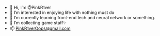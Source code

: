 - 👋 Hi, I’m @PinkR1ver
- 👀 I’m interested in enjoying life with nothing must do
- 🌱 I’m currently learning front-end tech and neural network or something.
- 💞️ I’m collecting game staff✨
- 📫 PinkR1verOops@gmail.com

<!---
skuraice/skuraice is a ✨ special ✨ repository because its `README.md` (this file) appears on your GitHub profile.
You can click the Preview link to take a look at your changes.
--->
